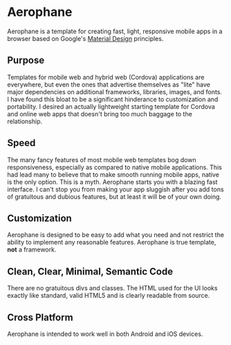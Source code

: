 # Aerophane

Aerophane is a template for creating fast, light, responsive mobile apps in a browser based on Google's [Material Design](https://material.google.com/) principles.

## Purpose

Templates for mobile web and hybrid web (Cordova) applications are everywhere, but even the ones that advertise themselves as "lite" have major dependencies on additional frameworks, libraries, images, and fonts. I have found this bloat to be a significant hinderance to customization and portability. I desired an actually lightweight starting template for Cordova and online web apps that doesn't bring too much baggage to the relationship.

## Speed

The many fancy features of most mobile web templates bog down responsiveness, especially as compared to native mobile applications. This had lead many to believe that to make smooth running mobile apps, native is the only option. This is a myth. Aerophane starts you with a blazing fast interface. I can't stop you from making your app sluggish after you add tons of gratuitous and dubious features, but at least it will be of your own doing.

## Customization

Aerophane is designed to be easy to add what you need and not restrict the ability to implement any reasonable features. Aerophane is true template, **not** a framework.

## Clean, Clear, Minimal, Semantic Code

There are no gratuitous divs and classes. The HTML used for the UI looks exactly like standard, valid HTML5 and is clearly readable from source.

## Cross Platform

Aerophane is intended to work well in both Android and iOS devices.

